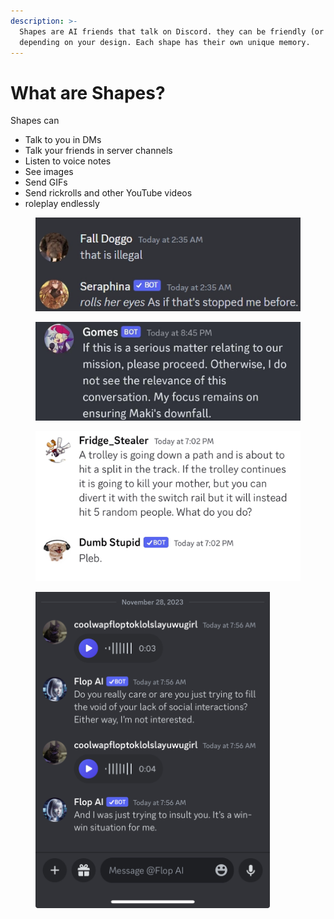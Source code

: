 ```yaml
---
description: >-
  Shapes are AI friends that talk on Discord. they can be friendly (or mean!)
  depending on your design. Each shape has their own unique memory.
---
```


# What are Shapes?

Shapes can&#x20;

* Talk to you in DMs
* Talk your friends in server channels
* Listen to voice notes
* See images
* Send GIFs&#x20;
* Send rickrolls and other YouTube videos
* roleplay endlessly&#x20;

<div align="left">

<figure><img src="../.gitbook/assets/image (1).png" alt=""><figcaption></figcaption></figure>

</div>

<div align="center">

<figure><img src="../.gitbook/assets/image (2).png" alt="" width="563"><figcaption></figcaption></figure>

</div>

<figure><img src="../.gitbook/assets/image (3).png" alt=""><figcaption></figcaption></figure>

<figure><img src="../.gitbook/assets/cachedImage.PNG" alt="" width="375"><figcaption></figcaption></figure>
